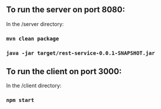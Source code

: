 ## To run the server on port 8080:

In the /server directory:

### `mvn clean package`
### `java -jar target/rest-service-0.0.1-SNAPSHOT.jar`

## To run the client on port 3000:

In the /client directory:

### `npm start`
